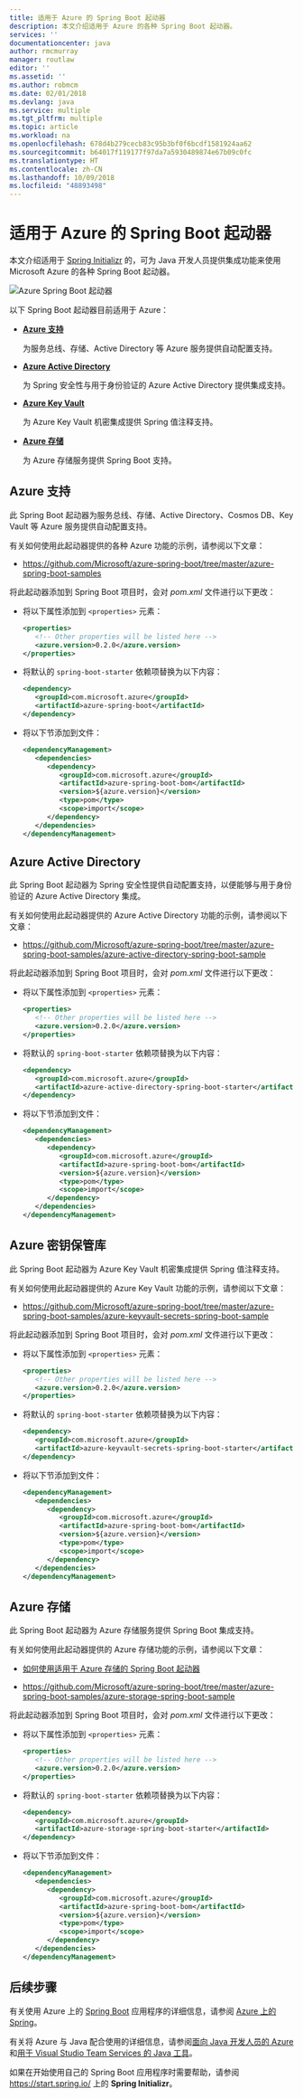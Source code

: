 ```yaml
---
title: 适用于 Azure 的 Spring Boot 起动器
description: 本文介绍适用于 Azure 的各种 Spring Boot 起动器。
services: ''
documentationcenter: java
author: rmcmurray
manager: routlaw
editor: ''
ms.assetid: ''
ms.author: robmcm
ms.date: 02/01/2018
ms.devlang: java
ms.service: multiple
ms.tgt_pltfrm: multiple
ms.topic: article
ms.workload: na
ms.openlocfilehash: 678d4b279cecb83c95b3bf0f6bcdf1581924aa62
ms.sourcegitcommit: b64017f119177f97da7a5930489874e67b09c0fc
ms.translationtype: HT
ms.contentlocale: zh-CN
ms.lasthandoff: 10/09/2018
ms.locfileid: "48893498"
---
```

# <a name="spring-boot-starters-for-azure"></a>适用于 Azure 的 Spring Boot 起动器

本文介绍适用于 [Spring Initializr] 的，可为 Java 开发人员提供集成功能来使用 Microsoft Azure 的各种 Spring Boot 起动器。

![Azure Spring Boot 起动器][spring-boot-starters]

以下 Spring Boot 起动器目前适用于 Azure：

* **[Azure 支持](#azure-support)**

   为服务总线、存储、Active Directory 等 Azure 服务提供自动配置支持。

* **[Azure Active Directory](#azure-active-directory)**

   为 Spring 安全性与用于身份验证的 Azure Active Directory 提供集成支持。

* **[Azure Key Vault](#azure-key-vault)**

   为 Azure Key Vault 机密集成提供 Spring 值注释支持。

* **[Azure 存储](#azure-storage)**

   为 Azure 存储服务提供 Spring Boot 支持。

<a name="azure-support"></a>
## <a name="azure-support"></a>Azure 支持

此 Spring Boot 起动器为服务总线、存储、Active Directory、Cosmos DB、Key Vault 等 Azure 服务提供自动配置支持。

有关如何使用此起动器提供的各种 Azure 功能的示例，请参阅以下文章：

* <https://github.com/Microsoft/azure-spring-boot/tree/master/azure-spring-boot-samples>

将此起动器添加到 Spring Boot 项目时，会对 *pom.xml* 文件进行以下更改：

* 将以下属性添加到 `<properties>` 元素：

   ```xml
   <properties>
      <!-- Other properties will be listed here -->
      <azure.version>0.2.0</azure.version>
   </properties>
   ```

* 将默认的 `spring-boot-starter` 依赖项替换为以下内容：

   ```xml
   <dependency>
      <groupId>com.microsoft.azure</groupId>
      <artifactId>azure-spring-boot</artifactId>
   </dependency>
   ```

* 将以下节添加到文件：

   ```xml
   <dependencyManagement>
      <dependencies>
         <dependency>
            <groupId>com.microsoft.azure</groupId>
            <artifactId>azure-spring-boot-bom</artifactId>
            <version>${azure.version}</version>
            <type>pom</type>
            <scope>import</scope>
         </dependency>
      </dependencies>
   </dependencyManagement>
   ```

<a name="azure-active-directory"></a>
## <a name="azure-active-directory"></a>Azure Active Directory

此 Spring Boot 起动器为 Spring 安全性提供自动配置支持，以便能够与用于身份验证的 Azure Active Directory 集成。

有关如何使用此起动器提供的 Azure Active Directory 功能的示例，请参阅以下文章：

* <https://github.com/Microsoft/azure-spring-boot/tree/master/azure-spring-boot-samples/azure-active-directory-spring-boot-sample>

将此起动器添加到 Spring Boot 项目时，会对 *pom.xml* 文件进行以下更改：

* 将以下属性添加到 `<properties>` 元素：

   ```xml
   <properties>
      <!-- Other properties will be listed here -->
      <azure.version>0.2.0</azure.version>
   </properties>
   ```

* 将默认的 `spring-boot-starter` 依赖项替换为以下内容：

   ```xml
   <dependency>
      <groupId>com.microsoft.azure</groupId>
      <artifactId>azure-active-directory-spring-boot-starter</artifactId>
   </dependency>
   ```

* 将以下节添加到文件：

   ```xml
   <dependencyManagement>
      <dependencies>
         <dependency>
            <groupId>com.microsoft.azure</groupId>
            <artifactId>azure-spring-boot-bom</artifactId>
            <version>${azure.version}</version>
            <type>pom</type>
            <scope>import</scope>
         </dependency>
      </dependencies>
   </dependencyManagement>
   ```

<a name="azure-key-vault"></a>
## <a name="azure-key-vault"></a>Azure 密钥保管库

此 Spring Boot 起动器为 Azure Key Vault 机密集成提供 Spring 值注释支持。

有关如何使用此起动器提供的 Azure Key Vault 功能的示例，请参阅以下文章：

* <https://github.com/Microsoft/azure-spring-boot/tree/master/azure-spring-boot-samples/azure-keyvault-secrets-spring-boot-sample>

将此起动器添加到 Spring Boot 项目时，会对 *pom.xml* 文件进行以下更改：

* 将以下属性添加到 `<properties>` 元素：

   ```xml
   <properties>
      <!-- Other properties will be listed here -->
      <azure.version>0.2.0</azure.version>
   </properties>
   ```

* 将默认的 `spring-boot-starter` 依赖项替换为以下内容：

   ```xml
   <dependency>
      <groupId>com.microsoft.azure</groupId>
      <artifactId>azure-keyvault-secrets-spring-boot-starter</artifactId>
   </dependency>
   ```

* 将以下节添加到文件：

   ```xml
   <dependencyManagement>
      <dependencies>
         <dependency>
            <groupId>com.microsoft.azure</groupId>
            <artifactId>azure-spring-boot-bom</artifactId>
            <version>${azure.version}</version>
            <type>pom</type>
            <scope>import</scope>
         </dependency>
      </dependencies>
   </dependencyManagement>
   ```

<a name="azure-storage"></a>
## <a name="azure-storage"></a>Azure 存储

此 Spring Boot 起动器为 Azure 存储服务提供 Spring Boot 集成支持。

有关如何使用此起动器提供的 Azure 存储功能的示例，请参阅以下文章：

* [如何使用适用于 Azure 存储的 Spring Boot 起动器](configure-spring-boot-starter-java-app-with-azure-storage.md)

* <https://github.com/Microsoft/azure-spring-boot/tree/master/azure-spring-boot-samples/azure-storage-spring-boot-sample>

将此起动器添加到 Spring Boot 项目时，会对 *pom.xml* 文件进行以下更改：

* 将以下属性添加到 `<properties>` 元素：

   ```xml
   <properties>
      <!-- Other properties will be listed here -->
      <azure.version>0.2.0</azure.version>
   </properties>
   ```

* 将默认的 `spring-boot-starter` 依赖项替换为以下内容：

   ```xml
   <dependency>
      <groupId>com.microsoft.azure</groupId>
      <artifactId>azure-storage-spring-boot-starter</artifactId>
   </dependency>
   ```

* 将以下节添加到文件：

   ```xml
   <dependencyManagement>
      <dependencies>
         <dependency>
            <groupId>com.microsoft.azure</groupId>
            <artifactId>azure-spring-boot-bom</artifactId>
            <version>${azure.version}</version>
            <type>pom</type>
            <scope>import</scope>
         </dependency>
      </dependencies>
   </dependencyManagement>
   ```

## <a name="next-steps"></a>后续步骤

有关使用 Azure 上的 [Spring Boot] 应用程序的详细信息，请参阅 [Azure 上的 Spring]。

有关将 Azure 与 Java 配合使用的详细信息，请参阅[面向 Java 开发人员的 Azure] 和[用于 Visual Studio Team Services 的 Java 工具]。

如果在开始使用自己的 Spring Boot 应用程序时需要帮助，请参阅 https://start.spring.io/ 上的 **Spring Initializr**。

<!-- URL List -->

[面向 Java 开发人员的 Azure]: https://docs.microsoft.com/java/azure/
[用于 Visual Studio Team Services 的 Java 工具]: https://java.visualstudio.com/
[Spring Boot]: http://projects.spring.io/spring-boot/
[Azure 上的 Spring]: https://docs.microsoft.com/java/azure/spring-framework/
[Spring Framework]: https://spring.io/
[Spring Initializr]: https://start.spring.io/

<!-- IMG List -->

[spring-boot-starters]: media/spring-boot-starters-for-azure/spring-boot-starters-cropped.png
